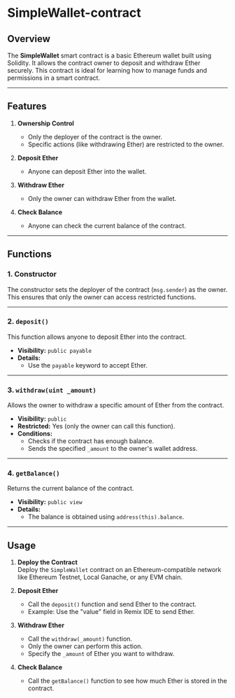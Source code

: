 # SimpleWallet-contract

## Overview
The **SimpleWallet** smart contract is a basic Ethereum wallet built using Solidity. It allows the contract owner to deposit and withdraw Ether securely. This contract is ideal for learning how to manage funds and permissions in a smart contract.

---

## Features
1. **Ownership Control**  
   - Only the deployer of the contract is the owner.  
   - Specific actions (like withdrawing Ether) are restricted to the owner.

2. **Deposit Ether**  
   - Anyone can deposit Ether into the wallet.  

3. **Withdraw Ether**  
   - Only the owner can withdraw Ether from the wallet.  

4. **Check Balance**  
   - Anyone can check the current balance of the contract.

---

## Functions

### **1. Constructor**  
The constructor sets the deployer of the contract (`msg.sender`) as the owner. This ensures that only the owner can access restricted functions.

---

### **2. `deposit()`**  
This function allows anyone to deposit Ether into the contract.  

- **Visibility:** `public payable`  
- **Details:**  
   - Use the `payable` keyword to accept Ether.  

---

### **3. `withdraw(uint _amount)`**  
Allows the owner to withdraw a specific amount of Ether from the contract.  

- **Visibility:** `public`  
- **Restricted:** Yes (only the owner can call this function).  
- **Conditions:**  
   - Checks if the contract has enough balance.  
   - Sends the specified `_amount` to the owner's wallet address.  

---

### **4. `getBalance()`**  
Returns the current balance of the contract.  

- **Visibility:** `public view`  
- **Details:**  
   - The balance is obtained using `address(this).balance`.

---

## Usage

1. **Deploy the Contract**  
   Deploy the `SimpleWallet` contract on an Ethereum-compatible network like Ethereum Testnet, Local Ganache, or any EVM chain.

2. **Deposit Ether**  
   - Call the `deposit()` function and send Ether to the contract.  
   - Example: Use the "value" field in Remix IDE to send Ether.

3. **Withdraw Ether**  
   - Call the `withdraw(_amount)` function.  
   - Only the owner can perform this action.  
   - Specify the `_amount` of Ether you want to withdraw.  

4. **Check Balance**  
   - Call the `getBalance()` function to see how much Ether is stored in the contract.  


